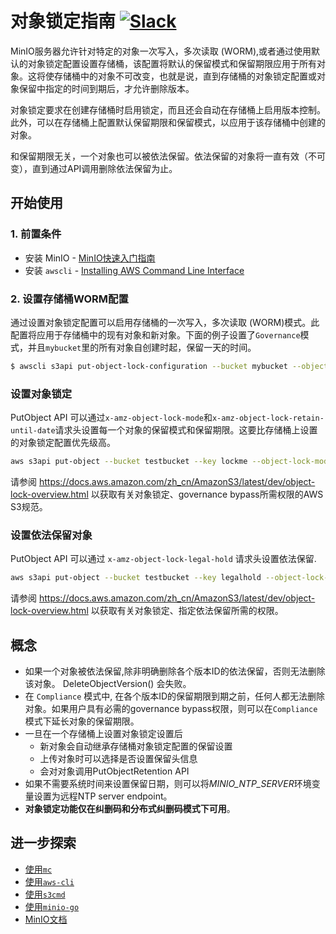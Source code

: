 # 对象锁定指南 [![Slack](https://slack.min.io/slack?type=svg)](https://slack.min.io)

MinIO服务器允许针对特定的对象一次写入，多次读取 (WORM),或者通过使用默认的对象锁定配置设置存储桶，该配置将默认的保留模式和保留期限应用于所有对象。这将使存储桶中的对象不可改变，也就是说，直到存储桶的对象锁定配置或对象保留中指定的时间到期后，才允许删除版本。

对象锁定要求在创建存储桶时启用锁定，而且还会自动在存储桶上启用版本控制。此外，可以在存储桶上配置默认保留期限和保留模式，以应用于该存储桶中创建的对象。

和保留期限无关，一个对象也可以被依法保留。依法保留的对象将一直有效（不可变），直到通过API调用删除依法保留为止。

## 开始使用

### 1. 前置条件

- 安装 MinIO - [MinIO快速入门指南](https://docs.min.io/cn/minio-quickstart-guide)
- 安装 `awscli` - [Installing AWS Command Line Interface](https://docs.aws.amazon.com/zh_cn/cli/latest/userguide/cli-chap-install.html)

### 2. 设置存储桶WORM配置

通过设置对象锁定配置可以启用存储桶的一次写入，多次读取 (WORM)模式。此配置将应用于存储桶中的现有对象和新对象。下面的例子设置了`Governance`模式，并且`mybucket`里的所有对象自创建时起，保留一天的时间。

```sh
$ awscli s3api put-object-lock-configuration --bucket mybucket --object-lock-configuration 'ObjectLockEnabled=\"Enabled\",Rule={DefaultRetention={Mode=\"GOVERNANCE\",Days=1}}'
```

### 设置对象锁定

PutObject API 可以通过`x-amz-object-lock-mode`和`x-amz-object-lock-retain-until-date`请求头设置每一个对象的保留模式和保留期限。这要比存储桶上设置的对象锁定配置优先级高。

```sh
aws s3api put-object --bucket testbucket --key lockme --object-lock-mode GOVERNANCE --object-lock-retain-until-date "2019-11-20"  --body /etc/issue
```

请参阅 https://docs.aws.amazon.com/zh_cn/AmazonS3/latest/dev/object-lock-overview.html 以获取有关对象锁定、governance bypass所需权限的AWS S3规范。

### 设置依法保留对象

PutObject API 可以通过 `x-amz-object-lock-legal-hold` 请求头设置依法保留.

```sh
aws s3api put-object --bucket testbucket --key legalhold --object-lock-legal-hold-status ON --body /etc/issue
```

请参阅 https://docs.aws.amazon.com/zh_cn/AmazonS3/latest/dev/object-lock-overview.html 以获取有关对象锁定、指定依法保留所需的权限。

## 概念
- 如果一个对象被依法保留,除非明确删除各个版本ID的依法保留，否则无法删除该对象。 DeleteObjectVersion() 会失败。
- 在 `Compliance` 模式中, 在各个版本ID的保留期限到期之前，任何人都无法删除对象。如果用户具有必需的governance bypass权限，则可以在`Compliance`模式下延长对象的保留期限。
- 一旦在一个存储桶上设置对象锁定设置后
  - 新对象会自动继承存储桶对象锁定配置的保留设置
  - 上传对象时可以选择是否设置保留头信息
  - 会对对象调用PutObjectRetention API
- 如果不需要系统时间来设置保留日期，则可以将*MINIO_NTP_SERVER*环境变量设置为远程NTP server endpoint。
- **对象锁定功能仅在纠删码和分布式纠删码模式下可用**。

## 进一步探索

- [使用`mc`](https://docs.min.io/cn/minio-client-quickstart-guide)
- [使用`aws-cli`](https://docs.min.io/cn/aws-cli-with-minio)
- [使用`s3cmd`](https://docs.min.io/cn/s3cmd-with-minio)
- [使用`minio-go`](https://docs.min.io/cn/golang-client-quickstart-guide)
- [MinIO文档](https://docs.min.io/cn)
